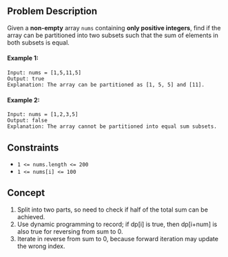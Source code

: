 ## Problem Description

Given a **non-empty** array `nums` containing **only positive integers**, find if the array can be partitioned into two subsets such that the sum of elements in both subsets is equal.

#### Example 1:
```plaintext
Input: nums = [1,5,11,5]
Output: true
Explanation: The array can be partitioned as [1, 5, 5] and [11].
```
#### Example 2:
```plaintext
Input: nums = [1,2,3,5]
Output: false
Explanation: The array cannot be partitioned into equal sum subsets.
```
## Constraints

- `1 <= nums.length <= 200`
- `1 <= nums[i] <= 100`

## Concept
1. Split into two parts, so need to check if half of the total sum can be achieved.
2. Use dynamic programming to record; if dp[i] is true, then dp[i+num] is also true for reversing from sum to 0.
3. Iterate in reverse from sum to 0, because forward iteration may update the wrong index.
